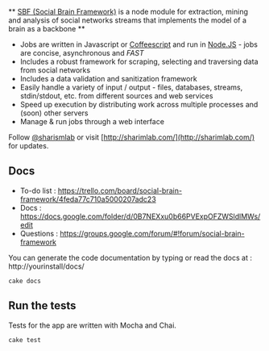 ** [SBF (Social Brain Framework)](http://sharismlab.com/) is a node module for extraction, mining and analysis of social networks streams that implements the model of a brain as a backbone **

- Jobs are written in Javascript or [Coffeescript](http://jashkenas.github.com/coffee-script/) and run in [Node.JS](http://nodejs.org/) - jobs are concise, asynchronous and _FAST_
- Includes a robust framework for scraping, selecting and traversing data from social networks
- Includes a data validation and sanitization framework
- Easily handle a variety of input / output - files, databases, streams, stdin/stdout, etc. from different sources and web services
- Speed up execution by distributing work across multiple processes and (soon) other servers
- Manage & run jobs through a web interface

Follow [@sharismlab](http://twitter.com/sharismlab) or visit [http://sharimlab.com/](http://sharimlab.com/) for updates.


## Docs

* To-do list : https://trello.com/board/social-brain-framework/4feda77c710a5000207adc23
* Docs : https://docs.google.com/folder/d/0B7NEXxu0b66PVExpOFZWSldlMWs/edit
* Questions : https://groups.google.com/forum/#!forum/social-brain-framework

You can generate the code documentation by typing or read the docs at : http://yourinstall/docs/

    cake docs

## Run the tests

Tests for the app are written with Mocha and Chai.

    cake test